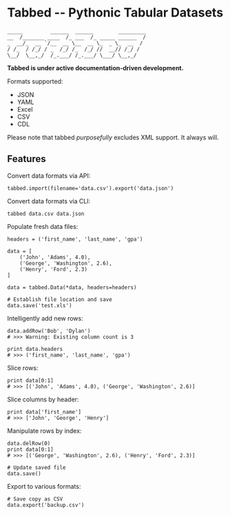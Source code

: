 Tabbed -- Pythonic Tabular Datasets
===================================

	_____         ______  ______        _________
	__  /_______ ____  /_ ___  /_ _____ ______  /
	_  __/_  __ `/__  __ \__  __ \_  _ \_  __  / 
	/ /_  / /_/ / _  /_/ /_  /_/ //  __// /_/ /  
	\__/  \__,_/  /_.___/ /_.___/ \___/ \__,_/   

**Tabbed is under active documentation-driven development.**

Formats supported:

  - JSON
  - YAML
  - Excel
  - CSV
  - CDL

Please note that tabbed _purposefully_ excludes XML support. It always will.


Features
--------

Convert data formats via API:

	tabbed.import(filename='data.csv').export('data.json')


Convert data formats via CLI:

	tabbed data.csv data.json
	
	
Populate fresh data files:
	
	headers = ('first_name', 'last_name', 'gpa')

	data = [
		('John', 'Adams', 4.0),
		('George', 'Washington', 2.6),
		('Henry', 'Ford', 2.3)
	]
	
	data = tabbed.Data(*data, headers=headers)

	# Establish file location and save
	data.save('test.xls')
	

Intelligently add new rows:

	data.addRow('Bob', 'Dylan')
	# >>> Warning: Existing column count is 3
	
	print data.headers
	# >>> ('first_name', 'last_name', 'gpa')
	

Slice rows:	

	print data[0:1]
	# >>> [('John', 'Adams', 4.0), ('George', 'Washington', 2.6)]
	

Slice columns by header:

	print data['first_name']
	# >>> ['John', 'George', 'Henry']
	

Manipulate rows by index:

	data.delRow(0)
	print data[0:1]
	# >>> [('George', 'Washington', 2.6), ('Henry', 'Ford', 2.3)]
	
	# Update saved file
	data.save()
	

Export to various formats:

	# Save copy as CSV
	data.export('backup.csv')